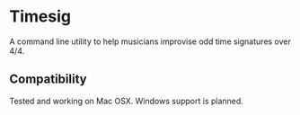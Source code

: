 Timesig
=======

A command line utility to help musicians improvise odd time signatures over 4/4.


Compatibility
--------

Tested and working on Mac OSX.
Windows support is planned.
